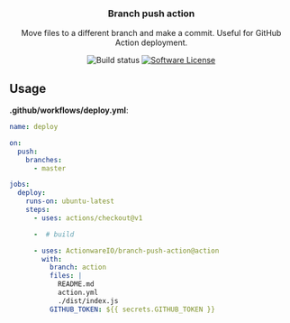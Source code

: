 <p align="center">
  <h3 align="center">Branch push action</h3>
  <p align="center">Move files to a different branch and make a commit. Useful for GitHub Action deployment.</p>
  <p align="center">
    <img alt="Build status" src="https://github.com/ActionwareIO/branch-push-action/workflows/CI/badge.svg">
    <a href="/package.json"><img alt="Software License" src="https://img.shields.io/badge/license-MIT-brightgreen.svg?style=flat-square"></a>
  </p>
</p>

## Usage

**.github/workflows/deploy.yml**:

```yml
name: deploy

on:
  push:
    branches:
      - master

jobs:
  deploy:
    runs-on: ubuntu-latest
    steps:
      - uses: actions/checkout@v1

      -  # build

      - uses: ActionwareIO/branch-push-action@action
        with:
          branch: action
          files: |
            README.md
            action.yml
            ./dist/index.js
          GITHUB_TOKEN: ${{ secrets.GITHUB_TOKEN }}
```
